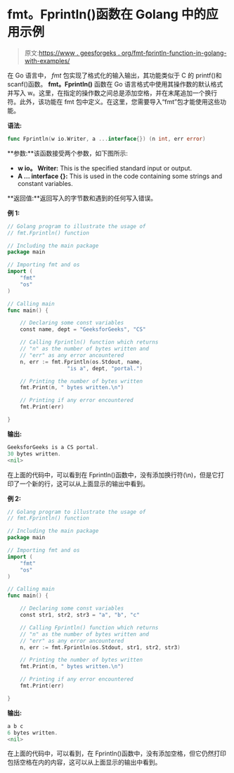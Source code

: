# fmt。Fprintln()函数在 Golang 中的应用示例

> 原文:[https://www . geesforgeks . org/fmt-fprintln-function-in-golang-with-examples/](https://www.geeksforgeeks.org/fmt-fprintln-function-in-golang-with-examples/)

在 Go 语言中， *fmt* 包实现了格式化的输入输出，其功能类似于 C 的 printf()和 scanf()函数。 **fmt。Fprintln()** 函数在 Go 语言格式中使用其操作数的默认格式并写入 w。这里，在指定的操作数之间总是添加空格，并在末尾追加一个换行符。此外，该功能在 fmt 包中定义。在这里，您需要导入“fmt”包才能使用这些功能。

**语法:**

```go
func Fprintln(w io.Writer, a ...interface{}) (n int, err error)

```

**参数:**该函数接受两个参数，如下图所示:

*   **w io。 Writer:** This is the specified standard input or output.
*   **A … interface {}:** This is used in the code containing some strings and constant variables.

**返回值:**返回写入的字节数和遇到的任何写入错误。

**例 1:**

```go
// Golang program to illustrate the usage of
// fmt.Fprintln() function

// Including the main package
package main

// Importing fmt and os
import (
    "fmt"
    "os"
)

// Calling main
func main() {

    // Declaring some const variables
    const name, dept = "GeeksforGeeks", "CS"

    // Calling Fprintln() function which returns
    // "n" as the number of bytes written and
    // "err" as any error ancountered
    n, err := fmt.Fprintln(os.Stdout, name, 
                   "is a", dept, "portal.")

    // Printing the number of bytes written
    fmt.Print(n, " bytes written.\n")

    // Printing if any error encountered
    fmt.Print(err)

}
```

**输出:**

```go
GeeksforGeeks is a CS portal.
30 bytes written.
<nil>

```

在上面的代码中，可以看到在 Fprintln()函数中，没有添加换行符(\n)，但是它打印了一个新的行，这可以从上面显示的输出中看到。

**例 2:**

```go
// Golang program to illustrate the usage of
// fmt.Fprintln() function

// Including the main package
package main

// Importing fmt and os
import (
    "fmt"
    "os"
)

// Calling main
func main() {

    // Declaring some const variables
    const str1, str2, str3 = "a", "b", "c"

    // Calling Fprintln() function which returns
    // "n" as the number of bytes written and
    // "err" as any error ancountered
    n, err := fmt.Fprintln(os.Stdout, str1, str2, str3)

    // Printing the number of bytes written
    fmt.Print(n, " bytes written.\n")

    // Printing if any error encountered
    fmt.Print(err)

}
```

**输出:**

```go
a b c
6 bytes written.
<nil>

```

在上面的代码中，可以看到，在 Fprintln()函数中，没有添加空格，但它仍然打印包括空格在内的内容，这可以从上面显示的输出中看到。